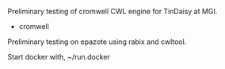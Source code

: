 
Preliminary testing of cromwell CWL engine for TinDaisy at MGI.
* cromwell

Preliminary testing on epazote using rabix and cwltool.

Start docker with,
~/run.docker

